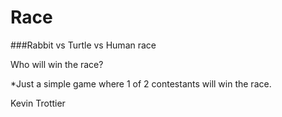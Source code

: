 Race
====

###Rabbit vs Turtle vs Human race

Who will win the race?

*Just a simple game where 1 of 2 contestants will win the race.

Kevin Trottier